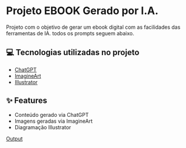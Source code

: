# Projeto EBOOK Gerado por I.A.


 
Projeto com o objetivo de gerar um ebook digital com as facilidades das ferramentas de IA. todos os prompts
seguem abaixo.

## 💻 Tecnologias utilizadas no projeto

- [ChatGPT](https://chat.openai.com/) 
- [ImagineArt](https://www.imagine.art/dashboard/image/tool/text-to-image?prompt=an+art+with+the+theme+of+mindfulness)
- [Illustrator](https://www.adobe.com/br/products/illustrator.html)


## ✨ Features

- Conteúdo gerado via ChatGPT
- Imagens geradas via ImagineArt
- Diagramação Illustrator

[Output]()

